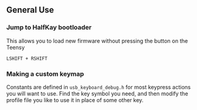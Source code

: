 General Use
-----------

### Jump to HalfKay bootloader

This allows you to load new firmware without pressing the button on the Teensy

`LSHIFT + RSHIFT`

### Making a custom keymap

Constants are defined in `usb_keyboard_debug.h` for most keypress actions you
will want to use. Find the key symbol you need, and then modify the profile file
you like to use it in place of some other key.
